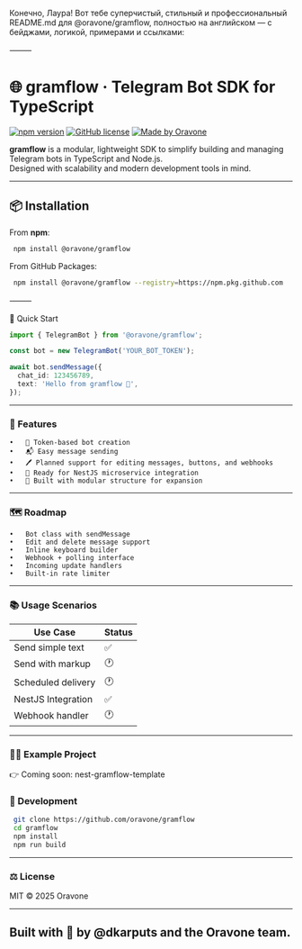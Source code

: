 Конечно, Лаура! Вот тебе суперчистый, стильный и профессиональный README.md для @oravone/gramflow, полностью на английском — с бейджами, логикой, примерами и ссылками:

⸻



# 🌐 gramflow · Telegram Bot SDK for TypeScript

[![npm version](https://img.shields.io/npm/v/@oravone/gramflow?color=%2300aced&logo=npm&style=flat-square)](https://www.npmjs.com/package/@oravone/gramflow)
[![GitHub license](https://img.shields.io/github/license/oravone/gramflow?style=flat-square)](LICENSE)
[![Made by Oravone](https://img.shields.io/badge/made%20by-Oravone-%23ff69b4?style=flat-square)](https://github.com/oravone)

**gramflow** is a modular, lightweight SDK to simplify building and managing Telegram bots in TypeScript and Node.js.  
Designed with scalability and modern development tools in mind.

---

## 📦 Installation

From **npm**:

```bash
 npm install @oravone/gramflow
```
From GitHub Packages:

```bash
 npm install @oravone/gramflow --registry=https://npm.pkg.github.com
```
⸻

🚀 Quick Start
```ts
import { TelegramBot } from '@oravone/gramflow';

const bot = new TelegramBot('YOUR_BOT_TOKEN');

await bot.sendMessage({
  chat_id: 123456789,
  text: 'Hello from gramflow 🚀',
});
```
---
###  🧩 Features
	•	🔐 Token-based bot creation
	•	📬 Easy message sending
	•	🖊 Planned support for editing messages, buttons, and webhooks
	•	🔁 Ready for NestJS microservice integration
	•	🧱 Built with modular structure for expansion
---
###  🗺 Roadmap
	•	Bot class with sendMessage
	•	Edit and delete message support
	•	Inline keyboard builder
	•	Webhook + polling interface
	•	Incoming update handlers
	•	Built-in rate limiter
---
### 📚 Usage Scenarios

| Use Case           | Status |
|--------------------|--------|
| Send simple text   | ✅      |
| Send with markup   | 🕐     |
| Scheduled delivery | 🕐     |
| NestJS Integration | ✅      |
| Webhook handler    | 🕐     |
---
### 👨‍💻 Example Project
👉 Coming soon: nest-gramflow-template
### 🧪 Development
```bash
 git clone https://github.com/oravone/gramflow
 cd gramflow
 npm install
 npm run build
```
---
### ⚖ License
MIT © 2025 Oravone

---
Built with 💛 by @dkarputs and the Oravone team.
---